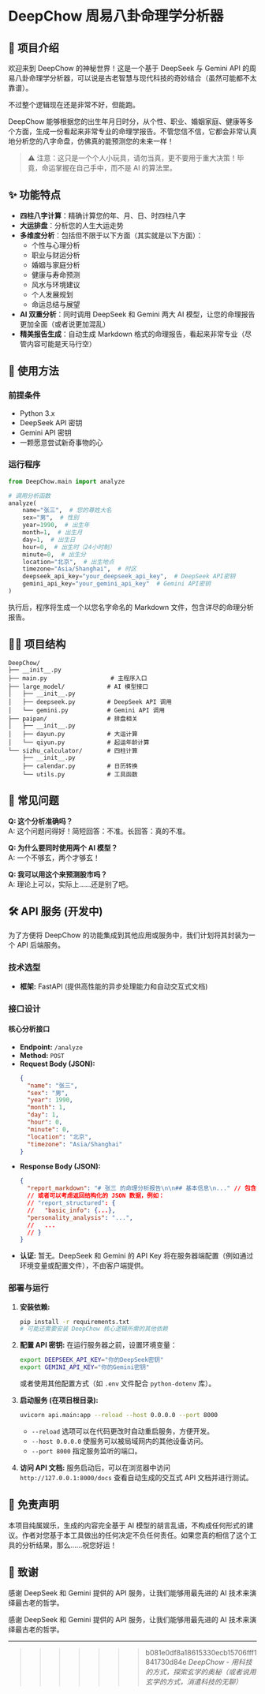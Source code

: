 # DeepChow 周易八卦命理学分析器

## 🔮 项目介绍

欢迎来到 DeepChow 的神秘世界！这是一个基于 DeepSeek 与 Gemini API 的周易八卦命理学分析器，可以说是古老智慧与现代科技的奇妙结合（虽然可能都不太靠谱）。

不过整个逻辑现在还是非常不好，但能跑。

DeepChow 能够根据您的出生年月日时分，从个性、职业、婚姻家庭、健康等多个方面，生成一份看起来非常专业的命理学报告。不管您信不信，它都会非常认真地分析您的八字命盘，仿佛真的能预测您的未来一样！

> ⚠️ 注意：这只是一个个人小玩具，请勿当真，更不要用于重大决策！毕竟，命运掌握在自己手中，而不是 AI 的算法里。

## ✨ 功能特点

- **四柱八字计算**：精确计算您的年、月、日、时四柱八字
- **大运排盘**：分析您的人生大运走势
- **多维度分析**：包括但不限于以下方面（其实就是以下方面）：
  - 个性与心理分析
  - 职业与财运分析
  - 婚姻与家庭分析
  - 健康与寿命预测
  - 风水与环境建议
  - 个人发展规划
  - 命运总结与展望
- **AI 双重分析**：同时调用 DeepSeek 和 Gemini 两大 AI 模型，让您的命理报告更加全面（或者说更加混乱）
- **精美报告生成**：自动生成 Markdown 格式的命理报告，看起来非常专业（尽管内容可能是天马行空）

## 🚀 使用方法

### 前提条件

- Python 3.x
- DeepSeek API 密钥
- Gemini API 密钥
- 一颗愿意尝试新奇事物的心

### 运行程序

```python
from DeepChow.main import analyze

# 调用分析函数
analyze(
    name="张三",  # 您的尊姓大名
    sex="男",  # 性别
    year=1990,  # 出生年
    month=1,  # 出生月
    day=1,  # 出生日
    hour=0,  # 出生时（24小时制）
    minute=0,  # 出生分
    location="北京",  # 出生地点
    timezone="Asia/Shanghai",  # 时区
    deepseek_api_key="your_deepseek_api_key",  # DeepSeek API密钥
    gemini_api_key="your_gemini_api_key"  # Gemini API密钥
)
```

执行后，程序将生成一个以您名字命名的 Markdown 文件，包含详尽的命理分析报告。

## 🧙‍♂️ 项目结构

```
DeepChow/
├── __init__.py
├── main.py                  # 主程序入口
├── large_model/            # AI 模型接口
│   ├── __init__.py
│   ├── deepseek.py         # DeepSeek API 调用
│   └── gemini.py           # Gemini API 调用
├── paipan/                 # 排盘相关
│   ├── __init__.py
│   ├── dayun.py            # 大运计算
│   └── qiyun.py            # 起运年龄计算
└── sizhu_calculator/       # 四柱计算
    ├── __init__.py
    ├── calendar.py         # 日历转换
    └── utils.py            # 工具函数
```

## 🤔 常见问题

**Q: 这个分析准确吗？**  
A: 这个问题问得好！简短回答：不准。长回答：真的不准。

**Q: 为什么要同时使用两个 AI 模型？**  
A: 一个不够玄，两个才够玄！

**Q: 我可以用这个来预测股市吗？**  
A: 理论上可以，实际上......还是别了吧。

## 🛠️ API 服务 (开发中)

为了方便将 DeepChow 的功能集成到其他应用或服务中，我们计划将其封装为一个 API 后端服务。

### 技术选型

- **框架:** FastAPI (提供高性能的异步处理能力和自动交互式文档)

### 接口设计

#### 核心分析接口

- **Endpoint:** `/analyze`
- **Method:** `POST`
- **Request Body (JSON):**
  ```json
  {
    "name": "张三",
    "sex": "男",
    "year": 1990,
    "month": 1,
    "day": 1,
    "hour": 0,
    "minute": 0,
    "location": "北京",
    "timezone": "Asia/Shanghai"
  }
  ```
- **Response Body (JSON):**
  ```json
  {
    "report_markdown": "# 张三 的命理分析报告\n\n## 基本信息\n..." // 包含完整 Markdown 报告的字符串
    // 或者可以考虑返回结构化的 JSON 数据，例如：
    // "report_structured": {
    //   "basic_info": {...},
    "personality_analysis": "...",
    //   ...
    // }
  }
  ```
- **认证:** 暂无。DeepSeek 和 Gemini 的 API Key 将在服务器端配置（例如通过环境变量或配置文件），不由客户端提供。

### 部署与运行

1.  **安装依赖:**

    ```bash
    pip install -r requirements.txt
    # 可能还需要安装 DeepChow 核心逻辑所需的其他依赖
    ```

2.  **配置 API 密钥:**
    在运行服务器之前，设置环境变量：

    ```bash
    export DEEPSEEK_API_KEY="你的DeepSeek密钥"
    export GEMINI_API_KEY="你的Gemini密钥"
    ```

    或者使用其他配置方式（如 `.env` 文件配合 `python-dotenv` 库）。

3.  **启动服务 (在项目根目录):**

    ```bash
    uvicorn api.main:app --reload --host 0.0.0.0 --port 8000
    ```

    - `--reload` 选项可以在代码更改时自动重启服务，方便开发。
    - `--host 0.0.0.0` 使服务可以被局域网内的其他设备访问。
    - `--port 8000` 指定服务监听的端口。

4.  **访问 API 文档:**
    服务启动后，可以在浏览器中访问 `http://127.0.0.1:8000/docs` 查看自动生成的交互式 API 文档并进行测试。

## 📝 免责声明

本项目纯属娱乐，生成的内容完全基于 AI 模型的胡言乱语，不构成任何形式的建议。作者对您基于本工具做出的任何决定不负任何责任。如果您真的相信了这个工具的分析结果，那么......祝您好运！

## 🙏 致谢

感谢 DeepSeek 和 Gemini 提供的 API 服务，让我们能够用最先进的 AI 技术来演绎最古老的哲学。

感谢 DeepSeek 和 Gemini 提供的 API 服务，让我们能够用最先进的 AI 技术来演绎最古老的哲学。

---

> > > > > > > b081e0df8a18615330ecb15706fff1841730d84e
> > > > > > > _DeepChow - 用科技的方式，探索玄学的奥秘（或者说用玄学的方式，消遣科技的无聊）_
